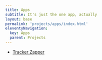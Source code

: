 ```yaml
---
title: Apps
subtitle: It's just the one app, actually
layout: base
permalink: 'projects/apps/index.html'
eleventyNavigation:
  key: Apps
  parent: Projects
---
```


- [Tracker Zapper](/apps/tracker-zapper)
  